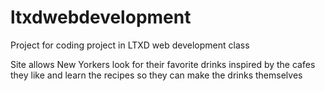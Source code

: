 # ltxdwebdevelopment
Project for coding project in LTXD web development class

Site allows New Yorkers look for their favorite drinks inspired by the cafes they like and learn the recipes so they can make the drinks themselves
